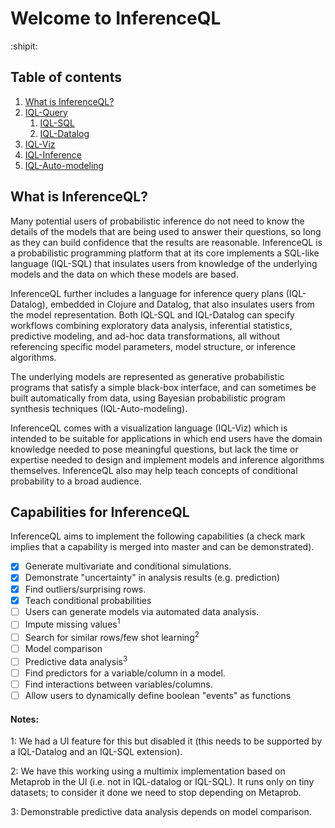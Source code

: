 # Welcome to InferenceQL 

:shipit:

## Table of contents

1. [What is InferenceQL?](#what-is-inferenceql)
1. [IQL-Query](query/index.md)
    1. [IQL-SQL](query/sql/index.md)
    1. [IQL-Datalog](query/datalog/index.md)
1. [IQL-Viz](viz/index.md)
1. [IQL-Inference](viz/index.md)
1. [IQL-Auto-modeling](viz/index.md)

## What is InferenceQL?

Many potential users of probabilistic inference do not need to know the details of the models that are being used to answer their questions, so long as they can build confidence that the results are reasonable. InferenceQL is a probabilistic programming platform that at its core implements a SQL-like language (IQL-SQL) that insulates users from knowledge of the underlying models and the data on which these models are based. 

InferenceQL further includes a language for inference query plans (IQL-Datalog), embedded in Clojure and Datalog, that also insulates users from the model representation. Both IQL-SQL and IQL-Datalog can specify workflows combining exploratory data analysis, inferential statistics, predictive modeling, and ad-hoc data transformations, all without referencing specific model parameters, model structure, or inference algorithms.

The underlying models are represented as generative probabilistic programs that satisfy a
simple black-box interface, and can sometimes be built automatically from data, using
Bayesian probabilistic program synthesis techniques (IQL-Auto-modeling).

InferenceQL comes with a visualization language (IQL-Viz) which is intended to be suitable for applications in which end users have the domain knowledge needed to pose meaningful questions, but lack the time or expertise needed to design and implement models and inference algorithms themselves. InferenceQL also may help teach concepts of conditional probability to a broad audience.

## Capabilities for InferenceQL

InferenceQL aims to implement the following capabilities (a check mark implies that 
a capability is merged into master and can be demonstrated).

- [x] Generate multivariate and conditional simulations.
- [x] Demonstrate "uncertainty" in analysis results (e.g. prediction)
- [x] Find outliers/surprising rows.
- [x] Teach conditional probabilities
- [ ] Users can generate models via automated data analysis.
- [ ] Impute missing values<sup>1</sup>
- [ ] Search for similar rows/few shot learning<sup>2</sup>
- [ ] Model comparison
- [ ] Predictive data analysis<sup>3</sup>
- [ ] Find predictors for a variable/column in a model.
- [ ] Find interactions between variables/columns.
- [ ] Allow users to dynamically define boolean "events" as functions 

#### Notes:
1: We had a UI feature for this but disabled it (this needs to be supported by a IQL-Datalog and an IQL-SQL extension).

2: We have this working using a multimix implementation based on Metaprob in the UI (i.e. not in IQL-datalog or IQL-SQL). It runs only on tiny datasets; to consider it done we need to stop depending on Metaprob.

3: Demonstrable predictive data analysis depends on model comparison.
